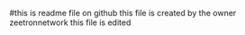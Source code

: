 #this is readme file on github
this file is created by the owner zeetronnetwork 
this file is edited
